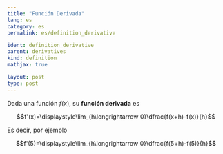 ```yaml
---
title: "Función Derivada"
lang: es
category: es
permalink: es/definition_derivative

ident: definition_derivative
parent: derivatives
kind: definition
mathjax: true

layout: post
type: post
---
```


Dada una función $f(x)$, su **función derivada** es

$$f'(x)=\displaystyle\lim_{h\longrightarrow 0}\dfrac{f(x+h)-f(x)}{h}$$

Es decir, por ejemplo

$$f'(5)=\displaystyle\lim_{h\longrightarrow 0}\dfrac{f(5+h)-f(5)}{h}$$
